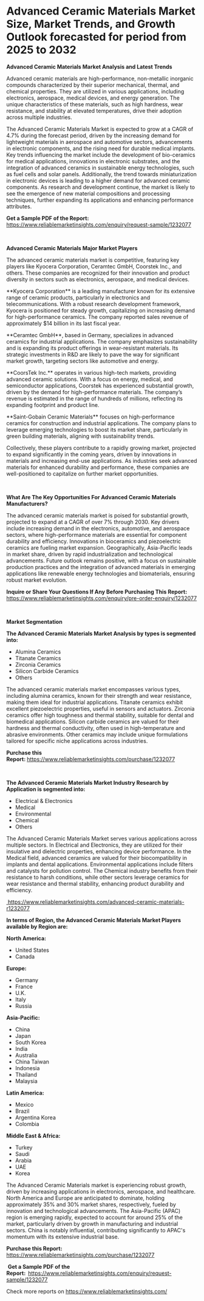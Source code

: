 <p><h1>Advanced Ceramic Materials Market Size, Market Trends, and Growth Outlook forecasted for period from 2025 to 2032</h1></p><p><strong>Advanced Ceramic Materials Market Analysis and Latest Trends</strong></p>
<p><p>Advanced ceramic materials are high-performance, non-metallic inorganic compounds characterized by their superior mechanical, thermal, and chemical properties. They are utilized in various applications, including electronics, aerospace, medical devices, and energy generation. The unique characteristics of these materials, such as high hardness, wear resistance, and stability at elevated temperatures, drive their adoption across multiple industries.</p><p>The Advanced Ceramic Materials Market is expected to grow at a CAGR of 4.7% during the forecast period, driven by the increasing demand for lightweight materials in aerospace and automotive sectors, advancements in electronic components, and the rising need for durable medical implants. Key trends influencing the market include the development of bio-ceramics for medical applications, innovations in electronic substrates, and the integration of advanced ceramics in sustainable energy technologies, such as fuel cells and solar panels. Additionally, the trend towards miniaturization in electronic devices is leading to a higher demand for advanced ceramic components. As research and development continue, the market is likely to see the emergence of new material compositions and processing techniques, further expanding its applications and enhancing performance attributes.</p></p>
<p><strong>Get a Sample PDF of the Report:&nbsp;</strong> <a href="https://www.reliablemarketinsights.com/enquiry/request-sample/1232077?utm_campaign=2207&utm_medium=2&utm_source=Github&utm_content=ia&utm_term=01042025&utm_id=advanced-ceramic-materials">https://www.reliablemarketinsights.com/enquiry/request-sample/1232077</a></p>
<p>&nbsp;</p>
<p><strong>Advanced Ceramic Materials Major Market Players</strong></p>
<p><p>The advanced ceramic materials market is competitive, featuring key players like Kyocera Corporation, Ceramtec GmbH, Coorstek Inc., and others. These companies are recognized for their innovation and product diversity in sectors such as electronics, aerospace, and medical devices.</p><p>**Kyocera Corporation** is a leading manufacturer known for its extensive range of ceramic products, particularly in electronics and telecommunications. With a robust research development framework, Kyocera is positioned for steady growth, capitalizing on increasing demand for high-performance ceramics. The company reported sales revenue of approximately $14 billion in its last fiscal year.</p><p>**Ceramtec GmbH**, based in Germany, specializes in advanced ceramics for industrial applications. The company emphasizes sustainability and is expanding its product offerings in wear-resistant materials. Its strategic investments in R&D are likely to pave the way for significant market growth, targeting sectors like automotive and energy.</p><p>**CoorsTek Inc.** operates in various high-tech markets, providing advanced ceramic solutions. With a focus on energy, medical, and semiconductor applications, Coorstek has experienced substantial growth, driven by the demand for high-performance materials. The company’s revenue is estimated in the range of hundreds of millions, reflecting its expanding footprint and product line.</p><p>**Saint-Gobain Ceramic Materials** focuses on high-performance ceramics for construction and industrial applications. The company plans to leverage emerging technologies to boost its market share, particularly in green building materials, aligning with sustainability trends.</p><p>Collectively, these players contribute to a rapidly growing market, projected to expand significantly in the coming years, driven by innovations in materials and increasing end-use applications. As industries seek advanced materials for enhanced durability and performance, these companies are well-positioned to capitalize on further market opportunities.</p></p>
<p>&nbsp;</p>
<p><strong>What Are The Key Opportunities For Advanced Ceramic Materials Manufacturers?</strong></p>
<p><p>The advanced ceramic materials market is poised for substantial growth, projected to expand at a CAGR of over 7% through 2030. Key drivers include increasing demand in the electronics, automotive, and aerospace sectors, where high-performance materials are essential for component durability and efficiency. Innovations in bioceramics and piezoelectric ceramics are fueling market expansion. Geographically, Asia-Pacific leads in market share, driven by rapid industrialization and technological advancements. Future outlook remains positive, with a focus on sustainable production practices and the integration of advanced materials in emerging applications like renewable energy technologies and biomaterials, ensuring robust market evolution.</p></p>
<p><strong>Inquire or Share Your Questions If Any Before Purchasing This Report:</strong> <a href="https://www.reliablemarketinsights.com/enquiry/pre-order-enquiry/1232077?utm_campaign=2207&utm_medium=2&utm_source=Github&utm_content=ia&utm_term=01042025&utm_id=advanced-ceramic-materials">https://www.reliablemarketinsights.com/enquiry/pre-order-enquiry/1232077</a></p>
<p>&nbsp;</p>
<p><strong>Market Segmentation</strong></p>
<p><strong>The Advanced Ceramic Materials Market Analysis by types is segmented into:</strong></p>
<p><ul><li>Alumina Ceramics</li><li>Titanate Ceramics</li><li>Zirconia Ceramics</li><li>Silicon Carbide Ceramics</li><li>Others</li></ul></p>
<p><p>The advanced ceramic materials market encompasses various types, including alumina ceramics, known for their strength and wear resistance, making them ideal for industrial applications. Titanate ceramics exhibit excellent piezoelectric properties, useful in sensors and actuators. Zirconia ceramics offer high toughness and thermal stability, suitable for dental and biomedical applications. Silicon carbide ceramics are valued for their hardness and thermal conductivity, often used in high-temperature and abrasive environments. Other ceramics may include unique formulations tailored for specific niche applications across industries.</p></p>
<p><strong>Purchase this Report:&nbsp;</strong><a href="https://www.reliablemarketinsights.com/purchase/1232077?utm_campaign=2207&utm_medium=2&utm_source=Github&utm_content=ia&utm_term=01042025&utm_id=advanced-ceramic-materials">https://www.reliablemarketinsights.com/purchase/1232077</a></p>
<p>&nbsp;</p>
<p><strong>The Advanced Ceramic Materials Market Industry Research by Application is segmented into:</strong></p>
<p><ul><li>Electrical & Electronics</li><li>Medical</li><li>Environmental</li><li>Chemical</li><li>Others</li></ul></p>
<p><p>The Advanced Ceramic Materials Market serves various applications across multiple sectors. In Electrical and Electronics, they are utilized for their insulative and dielectric properties, enhancing device performance. In the Medical field, advanced ceramics are valued for their biocompatibility in implants and dental applications. Environmental applications include filters and catalysts for pollution control. The Chemical industry benefits from their resistance to harsh conditions, while other sectors leverage ceramics for wear resistance and thermal stability, enhancing product durability and efficiency.</p></p>
<p><a href="https://www.reliablemarketinsights.com/advanced-ceramic-materials-r1232077?utm_campaign=2207&utm_medium=2&utm_source=Github&utm_content=ia&utm_term=01042025&utm_id=advanced-ceramic-materials">&nbsp;https://www.reliablemarketinsights.com/advanced-ceramic-materials-r1232077</a></p>
<p><strong>In terms of Region, the Advanced Ceramic Materials Market Players available by Region are:</strong></p>
<p>
    <p> <strong> North America: </strong>
        <ul>
            <li>United States</li>
            <li>Canada</li>
        </ul>
        </p> 
    <p> <strong> Europe: </strong>
        <ul>
            <li>Germany</li>
            <li>France</li>
            <li>U.K.</li>
            <li>Italy</li>
            <li>Russia</li>
        </ul>
        </p> 
    <p> <strong> Asia-Pacific: </strong>
        <ul>
            <li>China</li>
            <li>Japan</li>
            <li>South Korea</li>
            <li>India</li>
            <li>Australia</li>
            <li>China Taiwan</li>
            <li>Indonesia</li>
            <li>Thailand</li>
            <li>Malaysia</li>
        </ul>
        </p> 
    <p> <strong> Latin America: </strong>
        <ul>
            <li>Mexico</li>
            <li>Brazil</li>
            <li>Argentina Korea</li>
            <li>Colombia</li>
        </ul>
        </p> 
    <p> <strong> Middle East & Africa: </strong>
        <ul>
            <li>Turkey</li>
            <li>Saudi</li>
            <li>Arabia</li>
            <li>UAE</li>
            <li>Korea</li>
        </ul>
    </p>
    </p>
<p><p>The Advanced Ceramic Materials market is experiencing robust growth, driven by increasing applications in electronics, aerospace, and healthcare. North America and Europe are anticipated to dominate, holding approximately 35% and 30% market shares, respectively, fueled by innovation and technological advancements. The Asia-Pacific (APAC) region is emerging rapidly, expected to account for around 25% of the market, particularly driven by growth in manufacturing and industrial sectors. China is notably influential, contributing significantly to APAC's momentum with its extensive industrial base.</p></p>
<p><strong>Purchase this Report: </strong><a href="https://www.reliablemarketinsights.com/purchase/1232077?utm_campaign=2207&utm_medium=2&utm_source=Github&utm_content=ia&utm_term=01042025&utm_id=advanced-ceramic-materials">https://www.reliablemarketinsights.com/purchase/1232077</a></p>
<p>&nbsp;<strong>Get a Sample PDF of the Report:&nbsp;&nbsp;</strong><a href="https://www.reliablemarketinsights.com/enquiry/request-sample/1232077?utm_campaign=2207&utm_medium=2&utm_source=Github&utm_content=ia&utm_term=01042025&utm_id=advanced-ceramic-materials">https://www.reliablemarketinsights.com/enquiry/request-sample/1232077</a></p>
<p><strong></strong></p>
<p>Check more reports on <a href="https://www.reliablemarketinsights.com/?utm_campaign=2207&utm_medium=2&utm_source=Github&utm_content=ia&utm_term=01042025&utm_id=advanced-ceramic-materials">https://www.reliablemarketinsights.com/</a></p>
